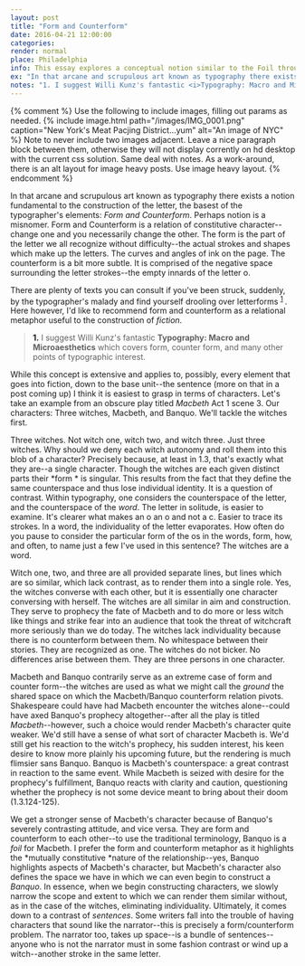 ```yaml
---
layout: post
title: "Form and Counterform"
date: 2016-04-21 12:00:00
categories: 
render: normal
place: Philadelphia
info: This essay explores a conceptual notion similar to the Foil through the characters of Macbeth. 
ex: "In that arcane and scrupulous art known as typography there exists a notion fundamental to the construction of the letter, the basest of the typographer's elements: *Form and Counterform*. Perhaps notion is a misnomer. Form and Counterform is a relation of constitutive character--change one and you necessarily change the other. The form is the part of the letter we all recognize without difficulty--the actual strokes and shapes which make up the letters. The curves and angles of ink on the page. The counterform is a bit more subtle. It is comprised of the negative space surrounding the letter strokes--the empty innards of the letter o..."
notes: "1. I suggest Willi Kunz's fantastic <i>Typography: Macro and Microaesthetics</i> which covers form, counter form, and many other points of typographic interest."
---
```


{% comment %}
Use the following to include images, filling out params as needed. 
{% include image.html path="/images/IMG_0001.png" caption="New York's Meat Pacjing District...yum" alt="An image of NYC" %}
Note to never include two images adjacent. Leave a nice paragraph block between them, otherwise they will not display corrently on hd desktop with the current css solution.
Same deal with notes. 
As a work-around, there is an alt layout for image heavy posts. Use image heavy layout. 
{% endcomment %}

In that arcane and scrupulous art known as typography there exists a notion fundamental to the construction of the letter, the basest of the typographer's elements: *Form and Counterform*. Perhaps notion is a misnomer. Form and Counterform is a relation of constitutive character--change one and you necessarily change the other. The form is the part of the letter we all recognize without difficulty--the actual strokes and shapes which make up the letters. The curves and angles of ink on the page. The counterform is a bit more subtle. It is comprised of the negative space surrounding the letter strokes--the empty innards of the letter o.  

There are plenty of texts you can consult if you've been struck, suddenly, by the typographer's malady and find yourself drooling over letterforms <sup id ="fnref:1"> <a href="#post-notes" class="footnote">1</a> </sup>. Here however, I'd like to recommend form and counterform as a relational metaphor useful to the construction of *fiction*. 

> **<a id="fn:1">1.</a>** I suggest Willi Kunz's fantastic **Typography: Macro and Microaesthetics** which covers form, counter form, and many other points of typographic interest.  

While this concept is extensive and applies to, possibly, every element that goes into fiction, down to the base unit--the sentence (more on that in a post coming up) I think it is easiest to grasp in terms of characters. Let's take an example from an obscure play titled *Macbeth* Act 1 scene 3. Our characters: Three witches, Macbeth, and Banquo. We'll tackle the witches first. 

Three witches. Not witch one, witch two, and witch three. Just three witches. Why should we deny each witch autonomy and roll them into this blob of a character? Precisely because, at least in 1.3, that's exactly what they are--a single character. Though the witches are each given distinct parts their *form * is singular. This results from the fact that they define the same counterspace and thus lose individual identity. It is a question of contrast. Within typography, one considers the counterspace of the letter, and the counterspace of the *word*. The letter in solitude, is easier to examine. It's clearer what makes an o an o and not a c. Easier to trace its strokes. In a word, the individuality of the letter evaporates. How often do you pause to consider the particular form of the os in the words, form, how, and often, to name just a few I've used in this sentence? The witches are a word. 

Witch one, two, and three are all provided separate lines, but lines which are so similar, which lack contrast, as to render them into a single role. Yes, the witches converse with each other, but it is essentially one character conversing with herself. The witches are all similar in aim and construction. They serve to prophecy the fate of Macbeth and to do more or less witch like things and strike fear into an audience that took the threat of witchcraft more seriously than we do today. The witches lack individuality because there is no counterform between them. No whitespace between their stories. They are recognized as one. The witches do not bicker. No differences arise between them. They are three persons in one character. 

Macbeth and Banquo contrarily serve as an extreme case of form and counter form--the witches are used as what we might call the *ground* the shared space on which the Macbeth/Banquo counterform relation pivots. Shakespeare could have had Macbeth encounter the witches alone--could have axed Banquo's prophecy altogether--after all the play is titled *Macbeth*--however, such a choice would render Macbeth's character quite weaker. We'd still have a sense of what sort of character Macbeth is. We'd still get his reaction to the witch's prophecy, his sudden interest, his keen desire to know more plainly his upcoming future, but the rendering is much flimsier sans Banquo. Banquo is Macbeth's counterspace: a great contrast in reaction to the same event. While Macbeth is seized with desire for the prophecy's fulfillment, Banquo reacts with clarity and caution, questioning whether the prophecy is not some device meant to bring about their doom (1.3.124-125). 

We get a stronger sense of Macbeth's character because of Banquo's severely contrasting attitude, and vice versa. They are form and counterform to each other--to use the traditional terminology, Banquo is a *foil* for Macbeth. I prefer the form and counterform metaphor as it highlights the *mutually constitutive *nature of the relationship--yes, Banquo highlights aspects of Macbeth's character, but Macbeth's character also defines the space we have in which we can even begin to construct a *Banquo*. In essence, when we begin constructing characters, we slowly narrow the scope and extent to which we can render them similar without, as in the case of the witches, eliminating individuality. Ultimately, it comes down to a contrast of *sentences*. Some writers fall into the trouble of having characters that sound like the narrator--this is precisely a form/counterform problem. The narrator too, takes up space--is a bundle of sentences--anyone who is not the narrator must in some fashion contrast or wind up a witch--another stroke in the same letter. 
